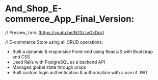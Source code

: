# And_Shop_E-commerce_App_Final_Version:

// Preview_Link: (https://youtu.be/N70zLvOkDuk)

// E-commerce Store using all CRUD operations:

+ Built a dynamic & responsive Front-end using ReactJS with Bootstrap and CSS
+ Used Rails with PostgreSQL as a backend API 
+ Managed global state through props
+ Built custom login authentication & authorisation with a use of JWT

